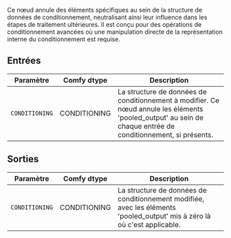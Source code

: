 Ce nœud annule des éléments spécifiques au sein de la structure de données de conditionnement, neutralisant ainsi leur influence dans les étapes de traitement ultérieures. Il est conçu pour des opérations de conditionnement avancées où une manipulation directe de la représentation interne du conditionnement est requise.

## Entrées

| Paramètre | Comfy dtype                | Description |
|-----------|----------------------------|-------------|
| `CONDITIONING` | CONDITIONING | La structure de données de conditionnement à modifier. Ce nœud annule les éléments 'pooled_output' au sein de chaque entrée de conditionnement, si présents. |

## Sorties

| Paramètre | Comfy dtype                | Description |
|-----------|----------------------------|-------------|
| `CONDITIONING` | CONDITIONING | La structure de données de conditionnement modifiée, avec les éléments 'pooled_output' mis à zéro là où c'est applicable. |
